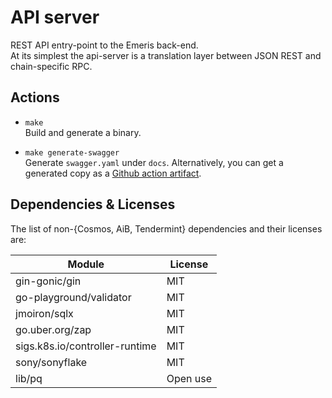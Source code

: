 # API server

REST API entry-point to the Emeris back-end.  
At its simplest the api-server is a translation layer between JSON REST and chain-specific RPC.

## Actions

* `make`  
  Build and generate a binary.

* `make generate-swagger`  
  Generate `swagger.yaml` under `docs`.
  Alternatively, you can get a generated copy as a [Github action artifact](https://github.com/allinbits/demeris-api-server/actions/workflows/swagger.yml).

## Dependencies & Licenses

The list of non-{Cosmos, AiB, Tendermint} dependencies and their licenses are:

|Module   	                  |License          |
|---	                      |---  	        |
|gin-gonic/gin   	          |MIT   	        |
|go-playground/validator   	  |MIT   	        |
|jmoiron/sqlx   	          |MIT   	        |
|go.uber.org/zap   	          |MIT           	|
|sigs.k8s.io/controller-runtime |MIT            |
|sony/sonyflake               |MIT              |
|lib/pq                       |Open use         |
